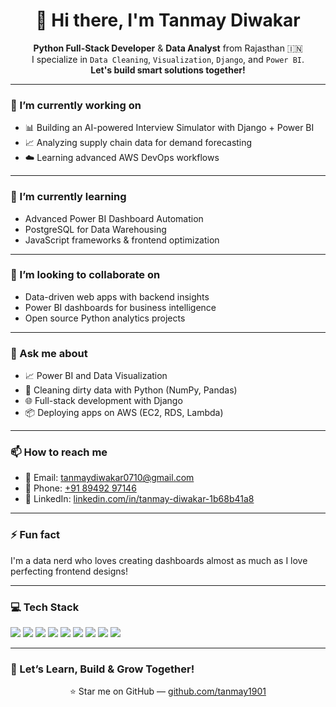 <h1 align="center">👋 Hi there, I'm Tanmay Diwakar</h1>

<p align="center">
  <strong>Python Full-Stack Developer</strong> & <strong>Data Analyst</strong> from Rajasthan 🇮🇳<br>
  I specialize in <code>Data Cleaning</code>, <code>Visualization</code>, <code>Django</code>, and <code>Power BI</code>.<br>
  <b>Let's build smart solutions together!</b>
</p>

---

### 🔭 I’m currently working on
- 📊 Building an AI-powered Interview Simulator with Django + Power BI  
- 📈 Analyzing supply chain data for demand forecasting  
- ☁️ Learning advanced AWS DevOps workflows  

---

### 🌱 I’m currently learning
- Advanced Power BI Dashboard Automation  
- PostgreSQL for Data Warehousing  
- JavaScript frameworks & frontend optimization  

---

### 👯 I’m looking to collaborate on
- Data-driven web apps with backend insights  
- Power BI dashboards for business intelligence  
- Open source Python analytics projects  

---

### 💬 Ask me about
- 📈 Power BI and Data Visualization  
- 🧹 Cleaning dirty data with Python (NumPy, Pandas)  
- 🌐 Full-stack development with Django  
- 📦 Deploying apps on AWS (EC2, RDS, Lambda)  

---

### 📫 How to reach me
- 📧 Email: [tanmaydiwakar0710@gmail.com](mailto:tanmaydiwakar0710@gmail.com)  
- 📱 Phone: [+91 89492 97146](tel:+918949297146)  
- 🔗 LinkedIn: [linkedin.com/in/tanmay-diwakar-1b68b41a8](https://linkedin.com/in/tanmay-diwakar-1b68b41a8)  

---

### ⚡ Fun fact
I'm a data nerd who loves creating dashboards almost as much as I love perfecting frontend designs!

---

### 💻 Tech Stack
<p>
  <img src="https://img.shields.io/badge/Python-306998?style=for-the-badge&logo=python&logoColor=white" />
  <img src="https://img.shields.io/badge/Django-092E20?style=for-the-badge&logo=django&logoColor=white" />
  <img src="https://img.shields.io/badge/PowerBI-F2C811?style=for-the-badge&logo=powerbi&logoColor=black" />
  <img src="https://img.shields.io/badge/Oracle_SQL-F80000?style=for-the-badge&logo=oracle&logoColor=white" />
  <img src="https://img.shields.io/badge/NumPy-013243?style=for-the-badge&logo=numpy&logoColor=white" />
  <img src="https://img.shields.io/badge/Pandas-150458?style=for-the-badge&logo=pandas&logoColor=white" />
  <img src="https://img.shields.io/badge/HTML5-E34F26?style=for-the-badge&logo=html5&logoColor=white" />
  <img src="https://img.shields.io/badge/CSS3-254BDD?style=for-the-badge&logo=css3&logoColor=white" />
  <img src="https://img.shields.io/badge/AWS-232F3E?style=for-the-badge&logo=amazon-aws&logoColor=white" />
</p>

---

### 🧠 Let’s Learn, Build & Grow Together!
<p align="center">
  ⭐️ Star me on GitHub — <a href="https://github.com/tanmay1901" target="_blank">github.com/tanmay1901</a>
</p>
